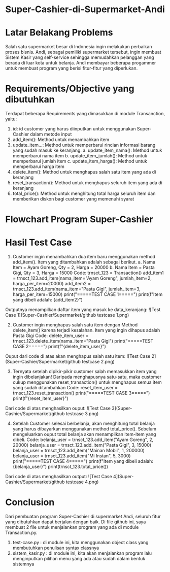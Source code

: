 # Super-Cashier-di-Supermarket-Andi

# Latar Belakang Problems
Salah satu supermarket besar di Indonesia ingin melakukan perbaikan proses bisnis. Andi, sebagai pemiliki supermarket tersebut, ingin membuat Sistem Kasir yang self-service sehingga memudahkan pelanggan yang berada di luar kota untuk belanja. Andi membayar beberapa progammer untuk membuat program yang berisi fitur-fitur yang diperlukan.

# Requirements/Objective yang dibutuhkan
Terdapat beberapa Requirements yang dimasukkan di module Transanction, yaitu:
1. id: id customer yang harus diinputkan untuk menggunakan Super-Cashier dalam metode input
2. add_item(): Method untuk menambahkan item
3. update_item...: Method untuk memperbarui rincian informasi barang yang sudah masuk ke keranjang.
   a. update_item_nama(): Method untuk memperbarui nama item
   b. update_item_jumlah(): Method untuk memperbarui jumlah item
   c. update_item_harga(): Method untuk memperbarui harga item
5. delete_item(): Method untuk menghapus salah satu item yang ada di keranjang
6. reset_transaction(): Method untuk menghapus seluruh item yang ada di keranjang
7. total_price(): Method untuk menghitung total harga seluruh item dan memberikan diskon bagi customer yang memenuhi syarat

# Flowchart Program Super-Cashier

# Hasil Test Case
1. Customer ingin menambahkan dua item baru menggunakan method add_item(). Item yang ditambahkan adalah sebagai berikut.
   a. Nama Item = Ayam Goreng, Qty = 2, Harga = 20000
   b. Nama Item = Pasta Gigi, Qty = 3, Harga = 15000
Code:
trnsct_123 = Transaction()
add_item1 = trnsct_123.add_item(nama_item="Ayam Goreng", jumlah_item=2, harga_per_item=20000)
add_item2 = trnsct_123.add_item(nama_item="Pasta Gigi", jumlah_item=3, harga_per_item=15000)
print("=====TEST CASE 1=====")
print(f"Item yang dibeli adalah: {add_item2}")

Outputnya menampilkan daftar item yang masuk ke data_keranjang:
![Test Case 1](Super-Cashier/Supermarket/github testcase 1.png)

2. Customer ingin menghapus salah satu item dengan Method delete_item() karena terjadi kesalahan. Item yang ingin dihapus adalah Pasta Gigi
Code:
delete_item_user = trnsct_123.delete_item(nama_item="Pasta Gigi")
print("=====TEST CASE 2=====")
print(f"{delete_item_user}")

Ouput dari code di atas akan menghapus salah satu item:
![Test Case 2](Super-Cashier/Supermarket/github testcase 2.png)

3. Ternyata setelah dipikir-pikir customer salah memasukkan item yang ingin dibelanjakan!
   Daripada menghapusnya satu-satu, maka customer cukup menggunakan reset_transaction() untuk menghapus semua item yang sudah ditambahkan
Code:
reset_item_user = trnsct_123.reset_transaction()
print("=====TEST CASE 3=====")
print(f"{reset_item_user}")

Dari code di atas menghasilkan ouput:
![Test Case 3](Super-Cashier/Supermarket/github testcase 3.png)

4. Setelah Customer selesai berbelanja, akan menghitung total belanja yang harus dibayarkan menggunakan method total_price().
   Sebelum mengeluarkan ouput total belanja akan menampilkan item-item yang dibeli.
Code:
belanja_user = trnsct_123.add_item("Ayam Goreng", 2, 20000)
belanja_user = trnsct_123.add_item("Pasta Gigi", 3, 15000)
belanja_user = trnsct_123.add_item("Mainan Mobil", 1, 200000)
belanja_user = trnsct_123.add_item("Mi Instan", 5, 3000)
print("=====TEST CASE 4=====")
print(f"Item yang dibeli adalah: {belanja_user}")
print(trnsct_123.total_price())

Dari code di atas menghasilkan output:
![Test Case 4](Super-Cashier/Supermarket/github testcase 4.png)

# Conclusion
Dari pembuatan program Super-Cashier di supermarket Andi, seluruh fitur yang dibutuhkan dapat berjalan dengan baik. 
Di file github ini, saya membuat 2 file untuk menjalankan program yang ada di module Transaction.py.
1. test-case.py : di module ini, kita menggunakan object class yang membutuhkan penulisan syntax classnya
2. sistem_kasir.py : di module ini, kita akan menjalankan program lalu menginputkan pilihan menu yang ada atau sudah dalam bentuk sistemnya

